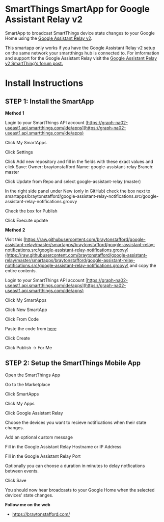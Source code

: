 # SmartThings SmartApp for Google Assistant Relay v2

SmartApp to broadcast SmartThings device state changes to your Google Home using the [Google Assistant Relay v2](https://community.smartthings.com/t/release-google-assistant-relay-v2-0-google-home-audio-notifications).

This smartapp only works if you have the Google Assistant Relay v2 setup on the same network your smartthings hub is connected to. For imformation and support for the Google Assistant Relay visit the [Google Assistant Relay v2 SmartThing's forum post.](https://community.smartthings.com/t/release-google-assistant-relay-v2-0-google-home-audio-notifications) 

# Install Instructions
## STEP 1: Install the SmartApp
**Method 1**

Login to your SmartThings API account
[https://graph-na02-useast1.api.smartthings.com/ide/apps](https://graph-na02-useast1.api.smartthings.com/ide/apps)

Click My SmartApps

Click Settings

Click Add new repository and fill in the fields with these exact values and click Save:
  Owner: braytonstafford
  Name: google-assistant-relay
  Branch: master

Click Update from Repo and select google-assistant-relay (master)

In the right side panel under New (only in GitHub) check the box next to smartapps/braytonstafford/google-assistant-relay-notifications.src/google-assistant-relay-notifications.groovy

Check the box for Publish

Click Execute update

**Method 2**

Visit this [https://raw.githubusercontent.com/braytonstafford/google-assistant-relay/master/smartapps/braytonstafford/google-assistant-relay-notifications.src/google-assistant-relay-notifications.groovy](https://raw.githubusercontent.com/braytonstafford/google-assistant-relay/master/smartapps/braytonstafford/google-assistant-relay-notifications.src/google-assistant-relay-notifications.groovy) and copy the entire contents.

Login to your SmartThings API account
[https://graph-na02-useast1.api.smartthings.com/ide/apps](https://graph-na02-useast1.api.smartthings.com/ide/apps)

Click My SmartApps

Click New SmartApp

Click From Code

Paste the code from [here](https://raw.githubusercontent.com/braytonstafford/google-assistant-relay/master/smartapps/braytonstafford/google-assistant-relay-notifications.src/google-assistant-relay-notifications.groovy)

Click Create

Click Publish -> For Me


## STEP 2: Setup the SmartThings Mobile App
Open the SmartThings App

Go to the Marketplace

Click SmartApps

Click My Apps

Click Google Assistant Relay

Choose the devices you want to recieve notifications when their state changes.

Add an optional custom message

Fill in the Google Assistant Relay Hostname or IP Address

Fill in the Google Assistant Relay Port

Optionally you can choose a duration in minutes to delay notfications between events.

Click Save

You should now hear broadcasts to your Google Home when the selected devices' state changes.

**Follow me on the web**

* https://braytonstafford.com/
